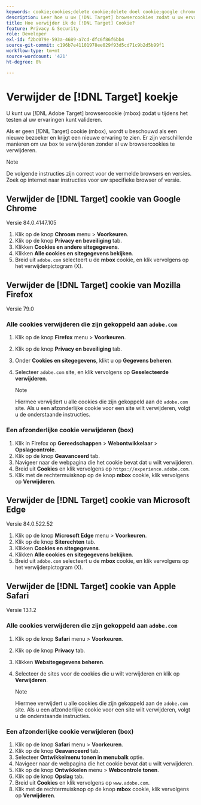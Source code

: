 ```yaml
---
keywords: cookie;cookies;delete cookie;delete doel cookie;google chrome;chrome;mozilla firefox;firefox;microsoft edge;safari
description: Leer hoe u uw [!DNL Target] browsercookies zodat u uw ervaringen kunt valideren.
title: Hoe verwijder ik de [!DNL Target] Cookie?
feature: Privacy & Security
role: Developer
exl-id: f2bc079e-593a-4689-a7cd-dfc6f86f6bb4
source-git-commit: c196b7e41101978ee029f93d5cd71c9b2d5b99f1
workflow-type: tm+mt
source-wordcount: '421'
ht-degree: 0%

---
```


# Verwijder de [!DNL Target] koekje

U kunt uw [!DNL Adobe Target] browsercookie (mbox) zodat u tijdens het testen al uw ervaringen kunt valideren.

Als er geen [!DNL Target] cookie (mbox), wordt u beschouwd als een nieuwe bezoeker en krijgt een nieuwe ervaring te zien. Er zijn verschillende manieren om uw box te verwijderen zonder al uw browsercookies te verwijderen.

>[!NOTE]
>
>De volgende instructies zijn correct voor de vermelde browsers en versies. Zoek op internet naar instructies voor uw specifieke browser of versie.

## Verwijder de [!DNL Target] cookie van Google Chrome

Versie 84.0.4147.105

1. Klik op de knop **Chroom** menu > **Voorkeuren**.
1. Klik op de knop **Privacy en beveiliging** tab.
1. Klikken **Cookies en andere sitegegevens**.
1. Klikken **Alle cookies en sitegegevens bekijken**.
1. Breid uit `adobe.com` selecteert u de **mbox** cookie, en klik vervolgens op het verwijderpictogram (X).

## Verwijder de [!DNL Target] cookie van Mozilla Firefox

Versie 79.0

### Alle cookies verwijderen die zijn gekoppeld aan `adobe.com`

1. Klik op de knop **Firefox** menu > **Voorkeuren**.
1. Klik op de knop **Privacy en beveiliging** tab.
1. Onder **Cookies en sitegegevens**, klikt u op **Gegevens beheren**.
1. Selecteer `adobe.com` site, en klik vervolgens op **Geselecteerde verwijderen**.

   >[!NOTE]
   >
   >Hiermee verwijdert u alle cookies die zijn gekoppeld aan de `adobe.com` site. Als u een afzonderlijke cookie voor een site wilt verwijderen, volgt u de onderstaande instructies.

### Een afzonderlijke cookie verwijderen (box)

1. Klik in Firefox op **Gereedschappen** > **Webontwikkelaar** > **Opslagcontrole**.
1. Klik op de knop **Geavanceerd** tab.
1. Navigeer naar de webpagina die het cookie bevat dat u wilt verwijderen.
1. Breid uit **Cookies** en klik vervolgens op `https://experience.adobe.com`.
1. Klik met de rechtermuisknop op de knop **mbox** cookie, klik vervolgens op **Verwijderen**.

## Verwijder de [!DNL Target] cookie van Microsoft Edge

Versie 84.0.522.52

1. Klik op de knop **Microsoft Edge** menu > **Voorkeuren**.
1. Klik op de knop **Siterechten** tab.
1. Klikken **Cookies en sitegegevens**.
1. Klikken **Alle cookies en sitegegevens bekijken**.
1. Breid uit `adobe.com` selecteert u de **mbox** cookie, en klik vervolgens op het verwijderpictogram (X).

## Verwijder de [!DNL Target] cookie van Apple Safari

Versie 13.1.2

### Alle cookies verwijderen die zijn gekoppeld aan `adobe.com`

1. Klik op de knop **Safari** menu > **Voorkeuren**.
1. Klik op de knop **Privacy** tab.
1. Klikken **Websitegegevens beheren**.
1. Selecteer de sites voor de cookies die u wilt verwijderen en klik op **Verwijderen**.

   >[!NOTE]
   >
   >Hiermee verwijdert u alle cookies die zijn gekoppeld aan de `adobe.com` site. Als u een afzonderlijke cookie voor een site wilt verwijderen, volgt u de onderstaande instructies.

### Een afzonderlijke cookie verwijderen (box)

1. Klik op de knop **Safari** menu > **Voorkeuren**.
1. Klik op de knop **Geavanceerd** tab.
1. Selecteer **Ontwikkelmenu tonen in menubalk** optie.
1. Navigeer naar de webpagina die het cookie bevat dat u wilt verwijderen.
1. Klik op de knop **Ontwikkelen** menu > **Webcontrole tonen**.
1. Klik op de knop **Opslag** tab.
1. Breid uit **Cookies** en klik vervolgens op `www.adobe.com`.
1. Klik met de rechtermuisknop op de knop **mbox** cookie, klik vervolgens op **Verwijderen**.
